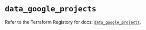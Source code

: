 # `data_google_projects`

Refer to the Terraform Registory for docs: [`data_google_projects`](https://registry.terraform.io/providers/hashicorp/google/5.3.0/docs/data-sources/projects).
